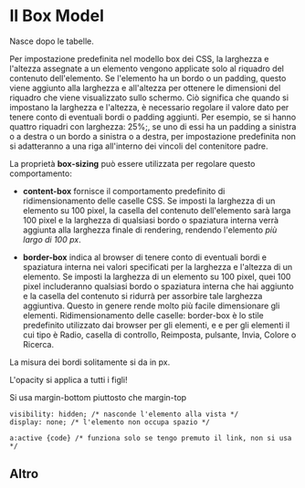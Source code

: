 # Il Box Model

Nasce dopo le tabelle.

Per impostazione predefinita nel modello box dei CSS, la larghezza e l'altezza assegnate a un elemento vengono applicate solo al riquadro del contenuto dell'elemento. Se l'elemento ha un bordo o un padding, questo viene aggiunto alla larghezza e all'altezza per ottenere le dimensioni del riquadro che viene visualizzato sullo schermo. Ciò significa che quando si impostano la larghezza e l'altezza, è necessario regolare il valore dato per tenere conto di eventuali bordi o padding aggiunti. Per esempio, se si hanno quattro riquadri con larghezza: 25%;, se uno di essi ha un padding a sinistra o a destra o un bordo a sinistra o a destra, per impostazione predefinita non si adatteranno a una riga all'interno dei vincoli del contenitore padre.

La proprietà **box-sizing** può essere utilizzata per regolare questo comportamento:  

- **content-box** fornisce il comportamento predefinito di ridimensionamento delle caselle CSS. Se imposti la larghezza di un elemento su 100 pixel, la casella del contenuto dell'elemento sarà larga 100 pixel e la larghezza di qualsiasi bordo o spaziatura interna verrà aggiunta alla larghezza finale di rendering, rendendo l'elemento *più largo di 100 px*.  
  
- **border-box** indica al browser di tenere conto di eventuali bordi e spaziatura interna nei valori specificati per la larghezza e l'altezza di un elemento. Se imposti la larghezza di un elemento su 100 pixel, quei 100 pixel includeranno qualsiasi bordo o spaziatura interna che hai aggiunto e la casella del contenuto si ridurrà per assorbire tale larghezza aggiuntiva. Questo in genere rende molto più facile dimensionare gli elementi. Ridimensionamento delle caselle: border-box è lo stile predefinito utilizzato dai browser per gli elementi,
e e per gli elementi il cui tipo è Radio, casella di controllo, Reimposta, pulsante, Invia, Colore o Ricerca.


La misura dei bordi solitamente si da in px.

L'opacity si applica a tutti i figli!

Si usa margin-bottom piuttosto che margin-top

    visibility: hidden; /* nasconde l'elemento alla vista */
    display: none; /* l'elemento non occupa spazio */

    a:active {code} /* funziona solo se tengo premuto il link, non si usa */



## Altro

